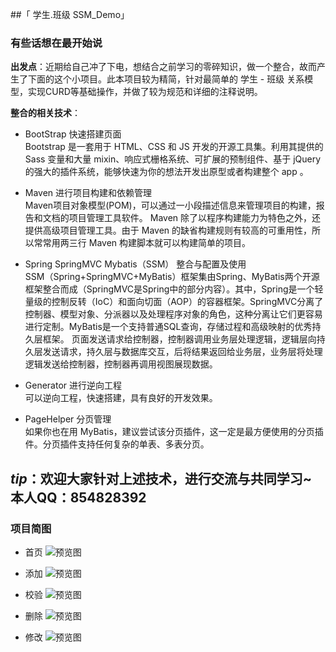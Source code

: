 ##「 学生.班级 SSM_Demo」 


### 有些话想在最开始说

**出发点**：近期给自己冲了下电，想结合之前学习的零碎知识，做一个整合，故而产生了下面的这个小项目。此本项目较为精简，针对最简单的 学生 - 班级 关系模型，实现CURD等基础操作，并做了较为规范和详细的注释说明。

**整合的相关技术**：
- BootStrap 快速搭建页面  
  Bootstrap 是一套用于 HTML、CSS 和 JS 开发的开源工具集。利用其提供的 Sass 变量和大量 mixin、响应式栅格系统、可扩展的预制组件、基于 jQuery 的强大的插件系统，能够快速为你的想法开发出原型或者构建整个 app 。

- Maven 进行项目构建和依赖管理  
  Maven项目对象模型(POM)，可以通过一小段描述信息来管理项目的构建，报告和文档的项目管理工具软件。
  Maven 除了以程序构建能力为特色之外，还提供高级项目管理工具。由于 Maven 的缺省构建规则有较高的可重用性，所以常常用两三行 Maven 构建脚本就可以构建简单的项目。

- Spring  SpringMVC  Mybatis（SSM） 整合与配置及使用  
  SSM（Spring+SpringMVC+MyBatis）框架集由Spring、MyBatis两个开源框架整合而成（SpringMVC是Spring中的部分内容）。其中，Spring是一个轻量级的控制反转（IoC）和面向切面（AOP）的容器框架。SpringMVC分离了控制器、模型对象、分派器以及处理程序对象的角色，这种分离让它们更容易进行定制。MyBatis是一个支持普通SQL查询，存储过程和高级映射的优秀持久层框架。
  页面发送请求给控制器，控制器调用业务层处理逻辑，逻辑层向持久层发送请求，持久层与数据库交互，后将结果返回给业务层，业务层将处理逻辑发送给控制器，控制器再调用视图展现数据。

- Generator  进行逆向工程  
  可以逆向工程，快速搭建，具有良好的开发效果。

- PageHelper 分页管理  
  如果你也在用 MyBatis，建议尝试该分页插件，这一定是最方便使用的分页插件。分页插件支持任何复杂的单表、多表分页。

*tip*：欢迎大家针对上述技术，进行交流与共同学习~   本人QQ：854828392
---

### 项目简图

- 首页
![预览图](https://github.com/Zhangxuan-Xing/SSM_Demo/blob/master/Picture/FirstPage.png)

- 添加
![预览图](https://github.com/Zhangxuan-Xing/SSM_Demo/blob/master/Picture/Creat.png)

- 校验
![预览图](https://github.com/Zhangxuan-Xing/SSM_Demo/blob/master/Picture/Validate.png)

- 删除
![预览图](https://github.com/Zhangxuan-Xing/SSM_Demo/blob/master/Picture/Delete.png)

- 修改
![预览图](https://github.com/Zhangxuan-Xing/SSM_Demo/blob/master/Picture/Update.png)
